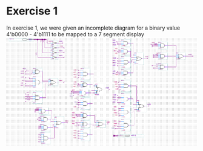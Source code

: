 # Exercise 1

In exercise 1, we were given an incomplete diagram for a binary value 4'b0000 - 4'b1111 to be mapped to a 7 segment display
![Block Diagram of 7 Segment Display](https://github.com/GPadley/VERILOG-Lab/blob/master/Part-1/Ex1/Block%20Diagram.png)
